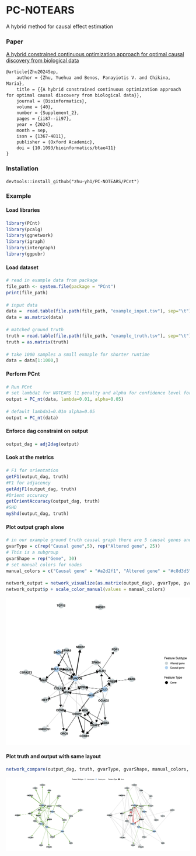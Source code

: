 # PC-NOTEARS
A hybrid method for causal effect estimation

### Paper
[A hybrid constrained continuous optimization approach for optimal causal discovery from biological data]([https://website-name.com](https://academic.oup.com/bioinformatics/article/40/Supplement_2/ii87/7749067))
```
@article{Zhu2024Sep,
	author = {Zhu, Yuehua and Benos, Panayiotis V. and Chikina, Maria},
	title = {{A hybrid constrained continuous optimization approach for optimal causal discovery from biological data}},
	journal = {Bioinformatics},
	volume = {40},
	number = {Supplement_2},
	pages = {ii87--ii97},
	year = {2024},
	month = sep,
	issn = {1367-4811},
	publisher = {Oxford Academic},
	doi = {10.1093/bioinformatics/btae411}
}
```

### Installation
```
devtools::install_github("zhu-yh1/PC-NOTEARS/PCnt")
```

### Example

#### Load libraries
``` r
library(PCnt)
library(pcalg)
library(ggnetwork)
library(igraph)
library(intergraph)
library(ggpubr)
```

#### Load dataset
```r
# read in example data from package
file_path <- system.file(package = "PCnt")
print(file_path)

# input data
data =  read.table(file.path(file_path, "example_input.tsv"), sep="\t")
data = as.matrix(data)

# matched ground truth
truth = read.table(file.path(file_path, "example_truth.tsv"), sep="\t")
truth = as.matrix(truth)

# take 1000 samples a small exmaple for shorter runtime
data = data[1:1000,]
```
#### Perform PCnt
```r
# Run PCnt
# set lambda1 for NOTEARS l1 penalty and alpha for confidence level for PC
output = PC_nt(data, lambda=0.01, alpha=0.05)

# default lambda1=0.01m alpha=0.05
output = PC_nt(data)
```

#### Enforce dag constraint on output
```r
output_dag = adj2dag(output)
```

#### Look at the metrics
```r
# F1 for orientation
getF1(output_dag, truth)
#F1 for adjacency
getAdjF1(output_dag, truth)
#Orient accuracy
getOrientAccuracy(output_dag, truth)
#SHD
myShd(output_dag, truth)
```

#### Plot output graph alone
```r
# in our example ground truth causal graph there are 5 causal genes and 25 altered genes. 
gvarType = c(rep("Causal gene",5), rep("Altered gene", 25))
# This is a subgroup
gvarShape = rep("Gene", 30)
# set manual colors for nodes
manual_colors = c("Causal gene" = "#a2d2f1", "Altered gene" = "#c8d3d5")

network_output = network_visualize(as.matrix(output_dag), gvarType, gvarShape)
network_output$p + scale_color_manual(values = manual_colors)
```
![image text](https://github.com/zhu-yh1/PC-NOTEARS/blob/main/exmaples/output_network.png)

#### Plot truth and output with same layout
```r
network_compare(output_dag, truth, gvarType, gvarShape, manual_colors, seed = 2)
```
![image text](https://github.com/zhu-yh1/PC-NOTEARS/blob/main/exmaples/network_compare.png)
